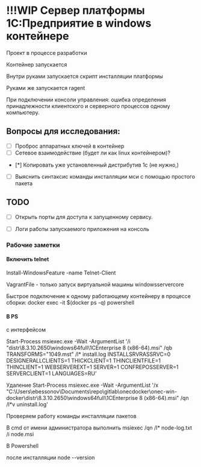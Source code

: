 # !!!WIP Сервер платформы 1С:Предприятие в windows контейнере
Проект в процессе разработки

Контейнер запускается

Внутри руками запускается скрипт инсталляции платформы

Руками же запускается ragent

При подключении консоли управления: ошибка определения принадлежности клиентского и серверного процессов одному компьютеру.



## Вопросы для исследования:

- [ ] Проброс аппаратных ключей в контейнер
- [ ] Сетевое взаимодействие (будет ли как linux контейнером)?
- [*] Копировать уже установленный дистрибутив 1с (не нужно,)
- [ ] Выяснить синтаксис команды инсталляции мси с помощью простого пакета 


## TODO
- [ ] Открыть порты для доступа к запущенному сервису.
- [ ] Логи работы запускаемого приложения на консоль





### Рабочие заметки

#### Включить telnet

Install-WindowsFeature -name Telnet-Client

VagrantFile - только запуск виртуальной машины windowsservercore

Быстрое подключение к одному работающему контейнеру в процессе сборки:
  docker exec -it $(docker ps -q) powershell

#### В PS
c интерфейсом 

Start-Process msiexec.exe -Wait -ArgumentList '/i "distr\8.3.10.2650\windows64full\1CEnterprise 8 (x86-64).msi" /qb TRANSFORMS="1049.mst" /l* install.log INSTALLSRVRASSRVC=0 DESIGNERALLCLIENTS=1 THICKCLIENT=1 THINCLIENTFILE=1 THINCLIENT=1 WEBSERVEREXT=1 SERVER=1 CONFREPOSSERVER=1 SERVERCLIENT=1 LANGUAGES=RU'


Удаление
Start-Process msiexec.exe -Wait -ArgumentList '/x "C:\Users\ebessonov\Documents\repo\gitlab\onecdocker\onec-win-docker\distr\8.3.10.2650\windows64full\1CEnterprise 8 (x86-64).msi" /qn /l*v uninstall.log'

Проверяем работу команды инсталляции пакетов

В cmd от имени администратора выполнить
  msiexec /qn /l* node-log.txt /i node.msi

В Powershell


после инсталляции 
  node --version